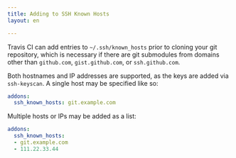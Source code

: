 ```yaml
---
title: Adding to SSH Known Hosts
layout: en

---
```


<div id="toc">
</div>

Travis CI can add entries to `~/.ssh/known_hosts` prior to cloning
your git repository, which is necessary if there are git submodules
from domains other than `github.com`, `gist.github.com`, or
`ssh.github.com`.

Both hostnames and IP addresses are supported, as the keys are
added via `ssh-keyscan`.  A single host may be specified like so:

```yaml
addons:
  ssh_known_hosts: git.example.com
```

Multiple hosts or IPs may be added as a list:

```yaml
addons:
  ssh_known_hosts:
  - git.example.com
  - 111.22.33.44
```

